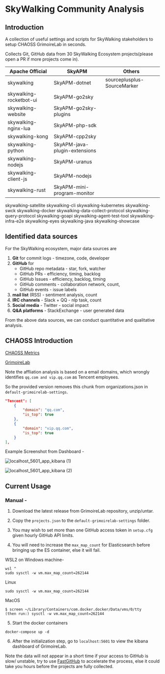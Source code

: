 # SkyWalking Community Analysis

## Introduction
A collection of useful settings and scripts for SkyWalking stakeholders to setup CHAOSS GrimoireLab in seconds.

Collects Git, GitHub data from 30 SkyWalking Ecosystem projects(please open a PR if more projects come in).

Apache Official             | SkyAPM            | Others
------------                | -------------     | -------------
skywalking                  |   SkyAPM-dotnet   | sourceplusplus-SourceMarker
skywalking-rocketbot-ui     |   SkyAPM-go2sky
skywalking-website          |   SkyAPM-go2sky-plugins
skywalking-nginx-lua        |   SkyAPM-php-sdk
skywalking-kong             |   SkyAPM-cpp2sky
skywalking-python           |   SkyAPM-java-plugin-extensions
skywalking-nodejs           |   SkyAPM-uranus
skywalking-client-js        |   SkyAPM-nodejs
skywalking-rust             |   SkyAPM-mini-program-monitor
skywalking-satellite
skywalking-cli
skywalking-kubernetes
skywalking-swck
skywalking-docker
skywalking-data-collect-protocol
skywalking-query-protocol
skywalking-goapi
skywalking-agent-test-tool
skywalking-infra-e2e
skywalking-eyes
skywalking-java
skywalking-showcase
## Identified data sources 
For the SkyWalking ecosystem, major data sources are
1. **Git** for commit logs - timezone, code, developer
2. **GitHub** for 
    - GitHub repo metadata - star, fork, watcher
    - GitHub PRs - efficiency, timing, backlog
    - GitHub Issues - efficiency, backlog, timing
    - GitHub comments - collaboration network, count, 
    - GitHub events - issue labels
3. **mail list** (RSS) - sentiment analysis, count
4. **IRC channels** - Slack + QQ - nlp task, count
5. **Social media** - Twitter - social impact
6. **Q&A platforms** - StackExchange - user generated data

From the above data sources, we can conduct quantitative and qualitative analysis. 


## CHAOSS Introduction
[CHAOSS Metrics](https://chaoss.community/metrics/)

[GrimoireLab](https://chaoss.community/software/#user-content-grimoirelab)

Note the affliation analysis is based on a email domains, which wrongly identifies `qq.com and vip.qq.com` as Tencent employees.

So the provided version removes this chunk from organizations.json in `default-grimoirelab-settings`.
```json
"Tencent": [
    {
        "domain": "qq.com",
        "is_top": true
    },
    {
        "domain": "vip.qq.com",
        "is_top": true
    }
],
```

Example Screenshot from Dashboard - 

![localhost_5601_app_kibana (1)](https://user-images.githubusercontent.com/26076517/129667010-3bd334c1-e4aa-40e7-bb83-05ceb34ea59b.png)

![localhost_5601_app_kibana (2)](https://user-images.githubusercontent.com/26076517/129667123-7a1c5545-5be3-4bb7-afdc-d82b3e8e2f84.png)


## Current Usage 
### Manual - 

1. Download the latest release from GrimoireLab repository, unzip/untar.

2. Copy the `projects.json` to the `default-grimoirelab-settings` folder.

3. You may wish to set more than one GitHub access token in `setup.cfg` given hourly GitHub API limits.

4. You will need to increase the `max_map_count` for Elasticsearch before bringing up the ES container, else it will fail.

WSL2 on Windows machine- 

```console
wsl ^
sudo sysctl -w vm.max_map_count=262144
```

Linux

```console
sudo sysctl -w vm.max_map_count=262144
```

MacOS

```console
$ screen ~/Library/Containers/com.docker.docker/Data/vms/0/tty
(then run:) sysctl -w vm.max_map_count=262144
```

5. Start the docker containers

```console
docker-compose up -d
```


6. After the initialization step, go to `localhost:5601` to view the kibana dashboard of GrimoireLab.

Note the data will not appear in a short time if your access to GitHub is slow/ unstable, 
try to use 
[FastGitHub](https://github.com/dotnetcore/FastGithub) 
to accelerate the process, else it could take you hours before the projects are fully collected.
